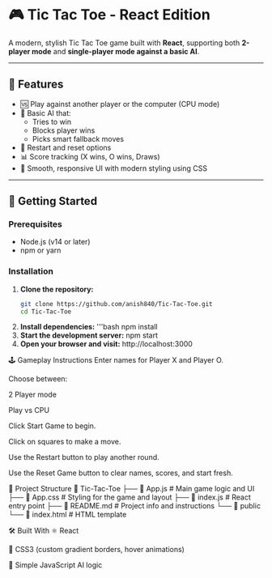# 🎮 Tic Tac Toe - React Edition

A modern, stylish Tic Tac Toe game built with **React**, supporting both **2-player mode** and **single-player mode against a basic AI**.

---

## 🧠 Features

- 🆚 Play against another player or the computer (CPU mode)
- 🧠 Basic AI that:
  - Tries to win
  - Blocks player wins
  - Picks smart fallback moves
- 🔄 Restart and reset options
- 📊 Score tracking (X wins, O wins, Draws)
- 🎨 Smooth, responsive UI with modern styling using CSS

---

## 🚀 Getting Started

### Prerequisites

- Node.js (v14 or later)
- npm or yarn

### Installation

1. **Clone the repository:**
   ```bash
   git clone https://github.com/anish840/Tic-Tac-Toe.git
   cd Tic-Tac-Toe
2. **Install dependencies:**
  '''bash
    npm install
3. **Start the development server:**
     npm start
4. **Open your browser and visit:**
    http://localhost:3000

🕹️ Gameplay Instructions
Enter names for Player X and Player O.

Choose between:

2 Player mode

Play vs CPU

Click Start Game to begin.

Click on squares to make a move.

Use the Restart button to play another round.

Use the Reset Game button to clear names, scores, and start fresh.

🧩 Project Structure
📁 Tic-Tac-Toe
├── 📄 App.js            # Main game logic and UI
├── 📄 App.css           # Styling for the game and layout
├── 📄 index.js          # React entry point
├── 📄 README.md         # Project info and instructions
└── 📁 public
    └── 📄 index.html    # HTML template
    
🛠️ Built With
⚛️ React

🎨 CSS3 (custom gradient borders, hover animations)

🧠 Simple JavaScript AI logic
